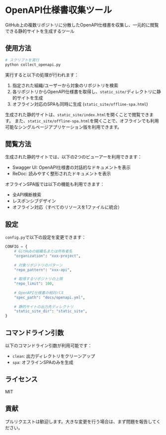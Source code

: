 # OpenAPI仕様書収集ツール

GitHub上の複数リポジトリに分散したOpenAPI仕様書を収集し、一元的に閲覧できる静的サイトを生成するツール

## 使用方法

```bash
# スクリプトを実行
python collect_openapi.py
```

実行すると以下の処理が行われます：

1. 指定された組織/ユーザーから対象のリポジトリを検索
2. 各リポジトリからOpenAPI仕様書を取得し、`static_site/`ディレクトリに静的サイトを生成
3. オフライン対応のSPAも同時に生成 (`static_site/offline-spa.html`)

生成された静的サイトは、`static_site/index.html`を開くことで閲覧できます。
また、`static_site/offline-spa.html`を開くことで、オフラインでも利用可能なシングルページアプリケーション版を利用できます。

## 閲覧方法

生成された静的サイトでは、以下の2つのビューアーを利用できます：

- Swagger UI: OpenAPI仕様書の対話的なドキュメントを表示
- ReDoc: 読みやすく整形されたドキュメントを表示

オフラインSPA版では以下の機能も利用できます：

- 全API横断検索
- レスポンシブデザイン
- オフライン対応（すべてのリソースを1ファイルに統合）

## 設定

`config.py`で以下の設定を変更できます：

```python
CONFIG = {
    # GitHubの組織名または所有者名
    "organization": "xxx-project",
    
    # 対象リポジトリのパターン
    "repo_pattern": "xxx-api",
    
    # 取得するリポジトリの上限
    "repo_limit": 100,
    
    # OpenAPI仕様書の相対パス
    "spec_path": "docs/openapi.yml",
    
    # 静的サイトの出力先ディレクトリ
    "static_site_dir": "static_site",
}
```

## コマンドライン引数

以下のコマンドライン引数が利用可能です：

- `clean`: 出力ディレクトリをクリーンアップ
- `spa`: オフラインSPAのみを生成

## ライセンス

MIT

## 貢献

プルリクエストは歓迎します。大きな変更を行う場合は、まず問題を報告してください。
